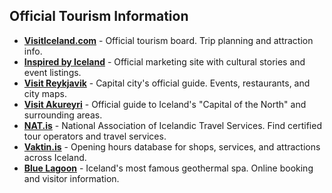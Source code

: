 ## Official Tourism Information

- **<a href="https://visiticeland.com" target="_blank">VisitIceland.com</a>** - Official tourism board. Trip planning and attraction info.
- **<a href="https://inspiredbyiceland.com" target="_blank">Inspired by Iceland</a>** - Official marketing site with cultural stories and event listings.
- **<a href="https://visitreykjavik.is/" target="_blank">Visit Reykjavik</a>** - Capital city's official guide. Events, restaurants, and city maps.
- **<a href="https://visitakureyri.is/en" target="_blank">Visit Akureyri</a>** - Official guide to Iceland's "Capital of the North" and surrounding areas.
- **<a href="https://www.nat.is" target="_blank">NAT.is</a>** - National Association of Icelandic Travel Services. Find certified tour operators and travel services.
- **<a href="https://vaktin.is/" target="_blank">Vaktin.is</a>** - Opening hours database for shops, services, and attractions across Iceland.
- **<a href="https://www.bluelagoon.com/" target="_blank">Blue Lagoon</a>** - Iceland's most famous geothermal spa. Online booking and visitor information.